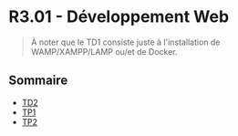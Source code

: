 # R3.01 - Développement Web

> À noter que le TD1 consiste juste à l'installation de WAMP/XAMPP/LAMP ou/et de Docker.

## Sommaire

- [TD2](./TD2/)
- [TP1](./TP1/)
- [TP2](./TP2/)
